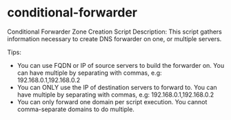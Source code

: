 # conditional-forwarder
Conditional Forwarder Zone Creation Script
Description: This script gathers information necessary to create DNS forwarder on one, or multiple servers.

Tips:

- You can use FQDN or IP of source servers to build the forwarder on. You can have multiple by separating with commas, e.g: 192.168.0.1,192.168.0.2
- You can ONLY use the IP of destination servers to forward to. You can have multiple by separating with commas, e.g: 192.168.0.1,192.168.0.2
- You can only forward one domain per script execution. You cannot comma-separate domains to do multiple.
